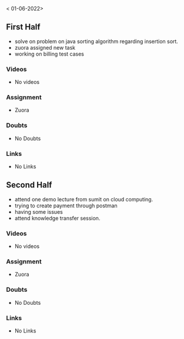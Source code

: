 < 01-06-2022>

## First Half
- solve on problem on java sorting algorithm regarding insertion sort.
- zuora assigned new task 
- working on billing test cases

### Videos
- No videos

### Assignment 
- Zuora

### Doubts
- No Doubts

### Links
- No Links

## Second Half
- attend one demo lecture from sumit on cloud computing.
- trying to create payment through postman 
- having some issues
- attend knowledge transfer session.

### Videos
- No videos

### Assignment 
- Zuora

### Doubts
- No Doubts

### Links
- No Links
